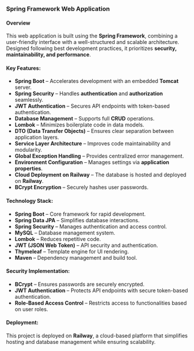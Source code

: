 

### **Spring Framework Web Application**  

#### **Overview**  
This web application is built using the **Spring Framework**, combining a user-friendly interface with a well-structured and scalable architecture. Designed following best development practices, it prioritizes **security, maintainability, and performance**.  

#### **Key Features:**  
- **Spring Boot** – Accelerates development with an embedded **Tomcat** server.  
- **Spring Security** – Handles **authentication** and **authorization** seamlessly.  
- **JWT Authentication** – Secures API endpoints with token-based authentication.  
- **Database Management** – Supports full **CRUD** operations.  
- **Lombok** – Minimizes boilerplate code in data models.  
- **DTO (Data Transfer Objects)** – Ensures clear separation between application layers.  
- **Service Layer Architecture** – Improves code maintainability and modularity.  
- **Global Exception Handling** – Provides centralized error management.   
- **Environment Configuration** – Manages settings via **application properties**.  
- **Cloud Deployment on Railway** – The database is hosted and deployed on **Railway**.  
- **BCrypt Encryption** – Securely hashes user passwords.  

#### **Technology Stack:**  
- **Spring Boot** – Core framework for rapid development.  
- **Spring Data JPA** – Simplifies database interactions.  
- **Spring Security** – Manages authentication and access control.  
- **MySQL** – Database management system.  
- **Lombok** – Reduces repetitive code.  
- **JWT (JSON Web Token)** – API security and authentication.  
- **Thymeleaf** – Template engine for UI rendering.  
- **Maven** – Dependency management and build tool.  

#### **Security Implementation:**  
- **BCrypt** – Ensures passwords are securely encrypted.  
- **JWT Authentication** – Protects API endpoints with secure token-based authentication.  
- **Role-Based Access Control** – Restricts access to functionalities based on user roles.  

#### **Deployment:**  
This project is deployed on **Railway**, a cloud-based platform that simplifies hosting and database management while ensuring scalability.  

